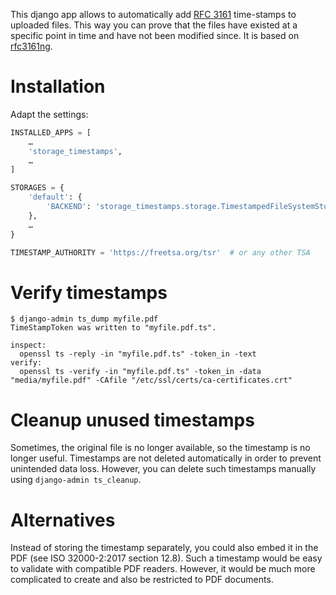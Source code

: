 This django app allows to automatically add [RFC
3161](https://www.rfc-editor.org/rfc/rfc3161) time-stamps to uploaded files.
This way you can prove that the files have existed at a specific point in time
and have not been modified since. It is based on
[rfc3161ng](https://github.com/trbs/rfc3161ng).

# Installation

Adapt the settings:

```python
INSTALLED_APPS = [
    …
    'storage_timestamps',
    …
]

STORAGES = {
    'default': {
        'BACKEND': 'storage_timestamps.storage.TimestampedFileSystemStorage',
    },
    …
}

TIMESTAMP_AUTHORITY = 'https://freetsa.org/tsr'  # or any other TSA
```

# Verify timestamps

```shell
$ django-admin ts_dump myfile.pdf
TimeStampToken was written to "myfile.pdf.ts".

inspect:
  openssl ts -reply -in "myfile.pdf.ts" -token_in -text
verify:
  openssl ts -verify -in "myfile.pdf.ts" -token_in -data "media/myfile.pdf" -CAfile "/etc/ssl/certs/ca-certificates.crt"

```

# Cleanup unused timestamps

Sometimes, the original file is no longer available, so the timestamp is no
longer useful. Timestamps are not deleted automatically in order to prevent
unintended data loss. However, you can delete such timestamps manually using
`django-admin ts_cleanup`.

# Alternatives

Instead of storing the timestamp separately, you could also embed it in the PDF
(see ISO 32000-2:2017 section 12.8). Such a timestamp would be easy to validate
with compatible PDF readers. However, it would be much more complicated to
create and also be restricted to PDF documents.
